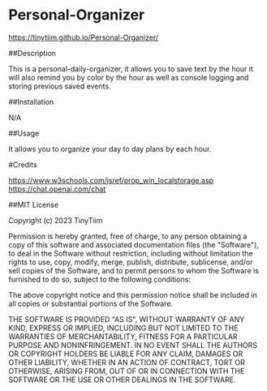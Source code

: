 # Personal-Organizer

https://tinytiim.github.io/Personal-Organizer/

##Description

This is a personal-daily-organizer, it allows you to save text by the hour it will also remind you by color by the hour as well as console logging and storing previous saved events.

##Installation

N/A

##Usage

It allows you to organize your day to day plans by each hour.

#Credits

https://www.w3schools.com/jsref/prop_win_localstorage.asp
https://chat.openai.com/chat

##MIT License

Copyright (c) 2023 TinyTiim

Permission is hereby granted, free of charge, to any person obtaining a copy
of this software and associated documentation files (the "Software"), to deal
in the Software without restriction, including without limitation the rights
to use, copy, modify, merge, publish, distribute, sublicense, and/or sell
copies of the Software, and to permit persons to whom the Software is
furnished to do so, subject to the following conditions:

The above copyright notice and this permission notice shall be included in all
copies or substantial portions of the Software.

THE SOFTWARE IS PROVIDED "AS IS", WITHOUT WARRANTY OF ANY KIND, EXPRESS OR
IMPLIED, INCLUDING BUT NOT LIMITED TO THE WARRANTIES OF MERCHANTABILITY,
FITNESS FOR A PARTICULAR PURPOSE AND NONINFRINGEMENT. IN NO EVENT SHALL THE
AUTHORS OR COPYRIGHT HOLDERS BE LIABLE FOR ANY CLAIM, DAMAGES OR OTHER
LIABILITY, WHETHER IN AN ACTION OF CONTRACT, TORT OR OTHERWISE, ARISING FROM,
OUT OF OR IN CONNECTION WITH THE SOFTWARE OR THE USE OR OTHER DEALINGS IN THE
SOFTWARE.
